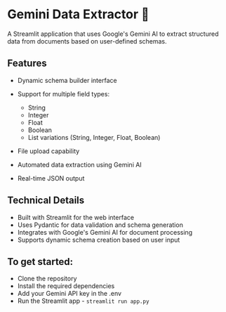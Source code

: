 # Gemini Data Extractor 📝

A Streamlit application that uses Google's Gemini AI to extract structured data from documents based on user-defined schemas.

## Features

- Dynamic schema builder interface
- Support for multiple field types:
    - String
    - Integer
    - Float
    - Boolean
    - List variations (String, Integer, Float, Boolean)


- File upload capability
- Automated data extraction using Gemini AI
- Real-time JSON output

## Technical Details

- Built with Streamlit for the web interface
- Uses Pydantic for data validation and schema generation
- Integrates with Google's Gemini AI for document processing
- Supports dynamic schema creation based on user input

## To get started:

 - Clone the repository
 - Install the required dependencies
 - Add your Gemini API key in the .env
 - Run the Streamlit app - `streamlit run app.py`
